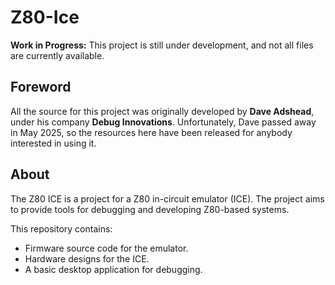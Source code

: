 # Z80-Ice

**Work in Progress:** This project is still under development, and not all files are currently available.

## Foreword

All the source for this project was originally developed by **Dave Adshead**, under his company **Debug Innovations**. Unfortunately, Dave passed away in May 2025, so the resources here have been released for anybody interested in using it.

## About

The Z80 ICE is a project for a Z80 in-circuit emulator (ICE). The project aims to provide tools for debugging and developing Z80-based systems.

This repository contains:
- Firmware source code for the emulator.
- Hardware designs for the ICE.
- A basic desktop application for debugging.
